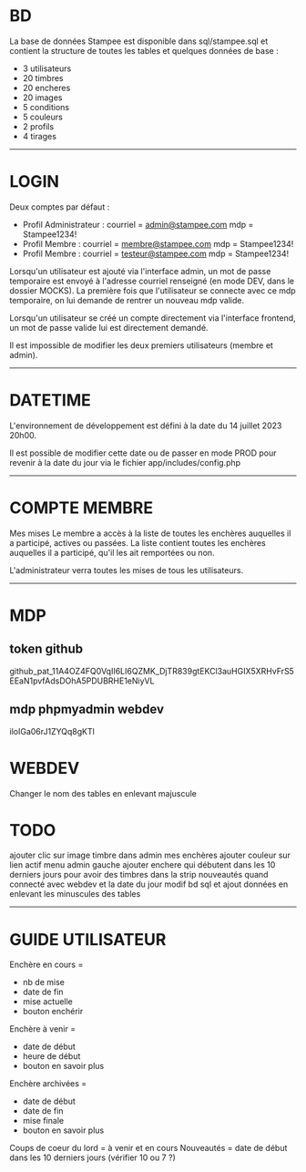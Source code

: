 # BD

La base de données Stampee est disponible dans sql/stampee.sql et contient la structure de toutes les tables et quelques données de base :
- 3 utilisateurs
- 20 timbres
- 20 encheres
- 20 images
- 5 conditions
- 5 couleurs
- 2 profils
- 4 tirages

---

# LOGIN

Deux comptes par défaut :
- Profil Administrateur : 
    courriel = admin@stampee.com
    mdp = Stampee1234!
- Profil Membre :
    courriel = membre@stampee.com
    mdp = Stampee1234!
- Profil Membre :
    courriel = testeur@stampee.com
    mdp = Stampee1234!

Lorsqu'un utilisateur est ajouté via l'interface admin, un mot de passe temporaire est envoyé à l'adresse courriel renseigné (en mode DEV, dans le dossier MOCKS). La première fois que l'utilisateur se connecte avec ce mdp temporaire, on lui demande de rentrer un nouveau mdp valide.

Lorsqu'un utilisateur se créé un compte directement via l'interface frontend, un mot de passe valide lui est directement demandé.

Il est impossible de modifier les deux premiers utilisateurs (membre et admin).

---

# DATETIME

L'environnement de développement est défini à la date du 14 juillet 2023 20h00.

Il est possible de modifier cette date ou de passer en mode PROD pour revenir à la date du jour via le fichier app/includes/config.php

---

# COMPTE MEMBRE

Mes mises
Le membre a accès à la liste de toutes les enchères auquelles il a participé, actives ou passées.
La liste contient toutes les enchères auquelles il a participé, qu'il les ait remportées ou non.

L'administrateur verra toutes les mises de tous les utilisateurs.



---

# MDP
## token github

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

## mdp phpmyadmin webdev

iloIGa06rJ1ZYQq8gKTl

# WEBDEV
Changer le nom des tables en enlevant majuscule


# TODO
ajouter clic sur image timbre dans admin mes enchères
ajouter couleur sur lien actif menu admin gauche
ajouter enchere qui débutent dans les 10 derniers jours pour avoir des timbres dans la strip nouveautés quand connecté avec webdev et la date du jour
modif bd sql et ajout données en enlevant les minuscules des tables

---

# GUIDE UTILISATEUR

Enchère en cours = 
- nb de mise
- date de fin
- mise actuelle
- bouton enchérir

Enchère à venir =
- date de début
- heure de début
- bouton en savoir plus

Enchère archivées = 
- date de début
- date de fin
- mise finale
- bouton en savoir plus


Coups de coeur du lord = à venir et en cours
Nouveautés = date de début dans les 10 derniers jours (vérifier 10 ou 7 ?)

